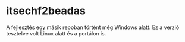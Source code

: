# itsechf2beadas

A fejlesztés egy másik repoban történt még Windows alatt. Ez a verzió tesztelve volt Linux alatt és a portálon is.
